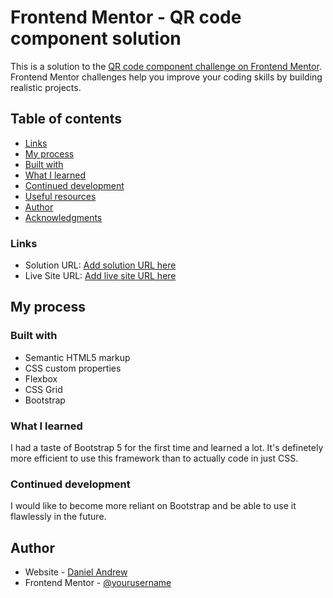 # Frontend Mentor - QR code component solution

This is a solution to the [QR code component challenge on Frontend Mentor](https://www.frontendmentor.io/challenges/qr-code-component-iux_sIO_H). Frontend Mentor challenges help you improve your coding skills by building realistic projects. 

## Table of contents

  - [Links](#links)
  - [My process](#my-process)
  - [Built with](#builtwith)
  - [What I learned](#what-i-learned)
  - [Continued development](#continued-development)
  - [Useful resources](#useful-resources)
- [Author](#author)
- [Acknowledgments](#acknowledgments)

### Links

- Solution URL: [Add solution URL here](https://your-solution-url.com)
- Live Site URL: [Add live site URL here](https://your-live-site-url.com)

## My process

### Built with

- Semantic HTML5 markup
- CSS custom properties
- Flexbox
- CSS Grid
- Bootstrap

### What I learned

I had a taste of Bootstrap 5 for the first time and learned a lot. It's definetely more efficient to use this framework than to actually code in just CSS.


### Continued development

I would like to become more reliant on Bootstrap and be able to use it flawlessly in the future.


## Author

- Website - [Daniel Andrew](https://www.your-site.com)
- Frontend Mentor - [@yourusername](https://www.frontendmentor.io/profile/yourusername)